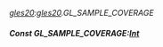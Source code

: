 _[gles20](../../modules/gles20/gles20-module.md):[gles20](../../modules/gles20/gles20-module.md).GL\_SAMPLE\_COVERAGE_
##### Const GL\_SAMPLE\_COVERAGE:[Int](../../modules/wonkey/wonkey-types-int.md)
